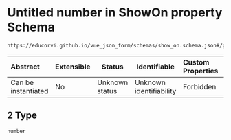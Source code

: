 # Untitled number in ShowOn property Schema

```txt
https://educorvi.github.io/vue_json_form/schemas/show_on.schema.json#/properties/referenceValue/oneOf/2
```




| Abstract            | Extensible | Status         | Identifiable            | Custom Properties | Additional Properties | Access Restrictions | Defined In                                                                     |
| :------------------ | ---------- | -------------- | ----------------------- | :---------------- | --------------------- | ------------------- | ------------------------------------------------------------------------------ |
| Can be instantiated | No         | Unknown status | Unknown identifiability | Forbidden         | Allowed               | none                | [show_on.schema.json\*](../schemas/show_on.schema.json "open original schema") |

## 2 Type

`number`
